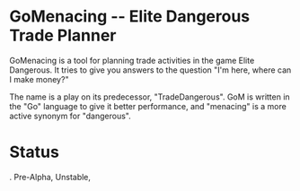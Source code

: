GoMenacing -- Elite Dangerous Trade Planner
===========================================

GoMenacing is a tool for planning trade activities in the game Elite Dangerous. It tries to give
you answers to the question "I'm here, where can I make money?"

The name is a play on its predecessor, "TradeDangerous". GoM is written in the "Go" language to
give it better performance, and "menacing" is a more active synonym for "dangerous".


Status
======

. Pre-Alpha, Unstable,

